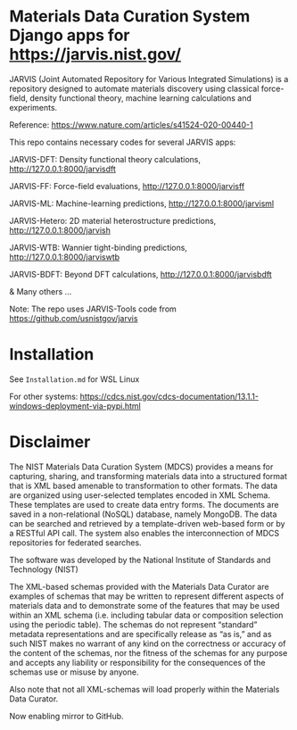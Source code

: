 # Materials Data Curation System Django apps for https://jarvis.nist.gov/



JARVIS (Joint Automated Repository for Various Integrated Simulations) is a repository designed to automate materials discovery using classical force-field, density functional theory, machine learning calculations and experiments. 

Reference: https://www.nature.com/articles/s41524-020-00440-1

This repo contains necessary codes for several JARVIS apps:

JARVIS-DFT: Density functional theory calculations, http://127.0.0.1:8000/jarvisdft

JARVIS-FF: Force-field evaluations, http://127.0.0.1:8000/jarvisff

JARVIS-ML: Machine-learning predictions, http://127.0.0.1:8000/jarvisml

JARVIS-Hetero: 2D material heterostructure predictions, http://127.0.0.1:8000/jarvish

JARVIS-WTB: Wannier tight-binding predictions, http://127.0.0.1:8000/jarviswtb

JARVIS-BDFT: Beyond DFT calculations, http://127.0.0.1:8000/jarvisbdft  

& Many others ...

Note: The repo uses JARVIS-Tools code from https://github.com/usnistgov/jarvis



# Installation
 See `Installation.md` for WSL Linux

 For other systems: https://cdcs.nist.gov/cdcs-documentation/13.1.1-windows-deployment-via-pypi.html

# Disclaimer 

The NIST Materials Data Curation System (MDCS) provides a means for capturing, sharing, and transforming materials data
into a structured format that is XML based amenable to transformation to other formats. The data are organized using
user-selected templates encoded in XML Schema. These templates are used to create data entry forms. The documents are
saved in a non-relational (NoSQL) database, namely MongoDB. The data can be searched and retrieved by a template-driven
web-based form or by a RESTful API call. The system also enables the interconnection of MDCS repositories for federated
searches.

The software was developed by the National Institute of Standards and Technology (NIST)


The XML-based schemas provided with the Materials Data Curator are examples of schemas that may be written to represent
different aspects of materials data and to demonstrate some of the features that may be used within an XML schema (i.e.
including tabular data or composition selection using the periodic table). The schemas do not represent “standard”
metadata representations and are specifically release as “as is,” and as such NIST makes no warrant of any kind on the
correctness or accuracy of the content of the schemas, nor the fitness of the schemas for any purpose and accepts any
liability or responsibility for the consequences of the schemas use or misuse by anyone.


Also note that not all XML-schemas will load properly within the Materials Data Curator.

Now enabling mirror to GitHub.
